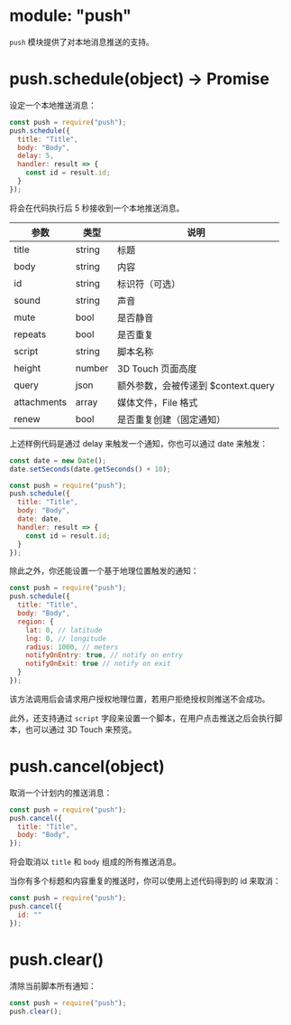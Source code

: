 # module: "push"

`push` 模块提供了对本地消息推送的支持。

# push.schedule(object) -> Promise

设定一个本地推送消息：

```js
const push = require("push");
push.schedule({
  title: "Title",
  body: "Body",
  delay: 5,
  handler: result => {
    const id = result.id;
  }
});
```

将会在代码执行后 5 秒接收到一个本地推送消息。

参数 | 类型 | 说明
---|---|---
title | string | 标题
body | string | 内容
id | string | 标识符（可选）
sound | string | 声音
mute | bool | 是否静音
repeats | bool | 是否重复
script | string | 脚本名称
height | number | 3D Touch 页面高度
query | json | 额外参数，会被传递到 $context.query
attachments | array | 媒体文件，File 格式
renew | bool | 是否重复创建（固定通知）

上述样例代码是通过 delay 来触发一个通知，你也可以通过 date 来触发：

```js
const date = new Date();
date.setSeconds(date.getSeconds() + 10);

const push = require("push");
push.schedule({
  title: "Title",
  body: "Body",
  date: date,
  handler: result => {
    const id = result.id;
  }
});
```

除此之外，你还能设置一个基于地理位置触发的通知：

```js
const push = require("push");
push.schedule({
  title: "Title",
  body: "Body",
  region: {
    lat: 0, // latitude
    lng: 0, // longitude
    radius: 1000, // meters
    notifyOnEntry: true, // notify on entry
    notifyOnExit: true // notify on exit
  }
});
```

该方法调用后会请求用户授权地理位置，若用户拒绝授权则推送不会成功。

此外，还支持通过 `script` 字段来设置一个脚本，在用户点击推送之后会执行脚本，也可以通过 3D Touch 来预览。

# push.cancel(object)

取消一个计划内的推送消息：

```js
const push = require("push");
push.cancel({
  title: "Title",
  body: "Body",
});
```

将会取消以 `title` 和 `body` 组成的所有推送消息。

当你有多个标题和内容重复的推送时，你可以使用上述代码得到的 id 来取消：

```js
const push = require("push");
push.cancel({
  id: ""
});
```

# push.clear()

清除当前脚本所有通知：

```js
const push = require("push");
push.clear();
```